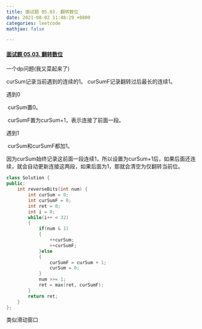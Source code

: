 ```yaml
---
title: 面试题 05.03. 翻转数位
date: 2021-08-02 11:48:29 +0800
categories: leetcode
mathjax: false

---
```


#### [面试题 05.03. 翻转数位](https://leetcode-cn.com/problems/reverse-bits-lcci/)

一个dp问题(我又菜起来了)

curSum记录当前遇到的连续的1。
curSumF记录翻转过后最长的连续1。

遇到0

​	curSum置0。

​	curSumF置为curSum+1，表示连接了前面一段。

遇到1

​	curSum和curSumF都加1。



因为curSum始终记录这前面一段连续1，所以设置为curSum+1后，如果后面还连续，就会自动更新连接这两段，如果后面为1，那就会清空为仅翻转当前位。

```c++
class Solution {
public:
    int reverseBits(int num) {
        int curSum = 0;
        int curSumF = 0;
        int ret = 0;
        int i = 0;
        while(i++ < 32)
        {
            if(num & 1)
            {
                ++curSum;
                ++curSumF;
            }else
            {
                curSumF = curSum + 1;
                curSum = 0;
            }
            num >>= 1;
            ret = max(ret, curSumF);
        }
        return ret;
    }
};
```

类似滑动窗口
